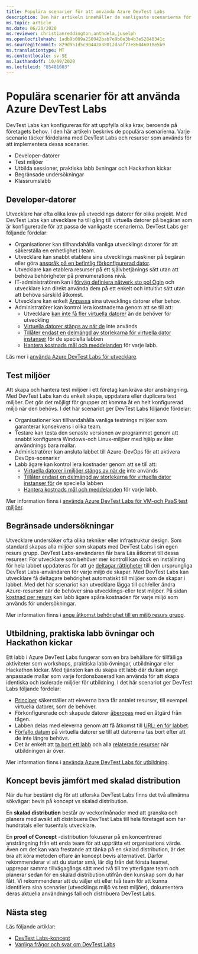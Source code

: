 ```yaml
---
title: Populära scenarier för att använda Azure DevTest Labs
description: Den här artikeln innehåller de vanligaste scenarierna för att använda Azure DevTest Labs och två allmänna sökvägar för att börja använda tjänsten i din organisation.
ms.topic: article
ms.date: 06/20/2020
ms.reviewer: christianreddington,anthdela,juselph
ms.openlocfilehash: 1adb9b009a250942bab7e9b0e3b4b3e52840341c
ms.sourcegitcommit: 829d951d5c90442a38012daaf77e86046018e5b9
ms.translationtype: MT
ms.contentlocale: sv-SE
ms.lasthandoff: 10/09/2020
ms.locfileid: "85481603"
---
```

# <a name="popular-scenarios-for-using-azure-devtest-labs"></a>Populära scenarier för att använda Azure DevTest Labs
DevTest Labs kan konfigureras för att uppfylla olika krav, beroende på företagets behov.  I den här artikeln beskrivs de populära scenarierna. Varje scenario täcker fördelarna med DevTest Labs och resurser som används för att implementera dessa scenarier.  

- Developer-datorer
- Test miljöer
- Utbilda sessioner, praktiska labb övningar och Hackathon kickar
- Begränsade undersökningar
- Klassrumslabb

## <a name="developer-desktops"></a>Developer-datorer
Utvecklare har ofta olika krav på utvecklings datorer för olika projekt. Med DevTest Labs kan utvecklare ha till gång till virtuella datorer på begäran som är konfigurerade för att passa de vanligaste scenarierna. DevTest Labs ger följande fördelar:

- Organisationer kan tillhandahålla vanliga utvecklings datorer för att säkerställa en enhetlighet i team.
- Utvecklare kan snabbt etablera sina utvecklings maskiner på begäran eller göra [anspråk på en befintlig förkonfigurerad dator](devtest-lab-add-claimable-vm.md).
- Utvecklare kan etablera resurser på ett självbetjänings sätt utan att behöva behörigheter på prenumerations nivå.
- IT-administratören kan i [förväg definiera nätverk sto pol Ogin](devtest-lab-configure-vnet.md) och utvecklare kan direkt använda dem på ett enkelt och intuitivt sätt utan att behöva särskild åtkomst.
- Utvecklare kan enkelt [Anpassa](devtest-lab-add-vm.md#add-an-existing-artifact-to-a-vm) sina utvecklings datorer efter behov.
- Administratörer kan kontrol lera kostnaderna genom att se till att:
    - Utvecklare [kan inte få fler virtuella datorer](devtest-lab-set-lab-policy.md#set-virtual-machines-per-user) än de behöver för utveckling
    - [Virtuella datorer stängs av när de](devtest-lab-set-lab-policy.md#set-auto-shutdown) inte används
    - [Tillåter endast en delmängd av storlekarna för virtuella dator instanser](devtest-lab-set-lab-policy.md#set-allowed-virtual-machine-sizes) för de speciella labben
    - [Hantera kostnads mål och meddelanden](devtest-lab-configure-cost-management.md) för varje labb.

Läs mer i [använda Azure DevTest Labs för utvecklare](devtest-lab-developer-lab.md). 

## <a name="test-environments"></a>Test miljöer
Att skapa och hantera test miljöer i ett företag kan kräva stor ansträngning. Med DevTest Labs kan du enkelt skapa, uppdatera eller duplicera test miljöer. Det gör det möjligt för grupper att komma åt en helt konfigurerad miljö när den behövs. I det här scenariot ger DevTest Labs följande fördelar:

- Organisationer kan tillhandahålla vanliga testnings miljöer som garanterar konsekvens i olika team.
- Testare kan testa den senaste versionen av programmet genom att snabbt konfigurera Windows-och Linux-miljöer med hjälp av åter användnings bara mallar.
- Administratörer kan ansluta labbet till Azure-DevOps för att aktivera DevOps-scenarier
- Labb ägare kan kontrol lera kostnader genom att se till att:
    - [Virtuella datorer i miljöer stängs av när de](devtest-lab-set-lab-policy.md#set-auto-shutdown) inte används
    - [Tillåter endast en delmängd av storlekarna för virtuella dator instanser för](devtest-lab-set-lab-policy.md#set-allowed-virtual-machine-sizes) de speciella labben
    - [Hantera kostnads mål och meddelanden](devtest-lab-configure-cost-management.md) för varje labb.

Mer information finns i [använda Azure DevTest Labs för VM-och PaaS test miljöer](devtest-lab-test-env.md).

## <a name="sandboxed-investigations"></a>Begränsade undersökningar
Utvecklare undersöker ofta olika tekniker eller infrastruktur design. Som standard skapas alla miljöer som skapats med DevTest Labs i sin egen resurs grupp. DevTest Labs-användaren får bara Läs åtkomst till dessa resurser. För utvecklare som behöver mer kontroll kan dock en inställning för hela labbet uppdateras för att ge [deltagar rättigheter](https://azure.microsoft.com/updates/azure-devtest-labs-view-and-set-access-rights-to-an-environment-rg/) till den ursprungliga DevTest Labs-användaren för varje miljö de skapar.  Med DevTest Labs kan utvecklare få deltagare behörighet automatiskt till miljöer som de skapar i labbet.  Med det här scenariot kan utvecklare lägga till och/eller ändra Azure-resurser när de behöver sina utvecklings-eller test miljöer. På sidan [kostnad per resurs](devtest-lab-configure-cost-management.md#view-cost-by-resource) kan labb ägare spåra kostnaden för varje miljö som används för undersökningar.

Mer information finns i [ange åtkomst behörighet till en miljö resurs grupp](https://aka.ms/dtl-sandbox).

## <a name="trainings-hands-on-labs-and-hackathons"></a>Utbildning, praktiska labb övningar och Hackathon kickar 
Ett labb i Azure DevTest Labs fungerar som en bra behållare för tillfälliga aktiviteter som workshops, praktiska labb övningar, utbildningar eller Hackathon kickar.  Med tjänsten kan du skapa ett labb där du kan ange anpassade mallar som varje fordonsbaserad kan använda för att skapa identiska och isolerade miljöer för utbildning. I det här scenariot ger DevTest Labs följande fördelar:

- [Principer](devtest-lab-set-lab-policy.md) säkerställer att eleverna bara får antalet resurser, till exempel virtuella datorer, som de behöver.
- Förkonfigurerade och skapade datorer [åberopas](devtest-lab-add-claimable-vm.md) med en åtgärd från tågen.
- Labben delas med eleverna genom att få åtkomst till [URL: en för labbet](devtest-lab-faq.md#how-do-i-share-a-direct-link-to-my-lab).
- [Förfallo datum](devtest-lab-add-vm.md#steps-to-add-a-vm-to-a-lab-in-azure-devtest-labs) på virtuella datorer se till att datorerna tas bort efter att de inte längre behövs.
- Det är enkelt att [ta bort ett labb](devtest-lab-delete-lab-vm.md#delete-a-lab) och alla [relaterade resurser](devtest-lab-faq.md#how-do-i-automate-the-process-of-deleting-all-the-vms-in-my-lab) när utbildningen är över.

Mer information finns i [använda Azure DevTest Labs för utbildning](devtest-lab-training-lab.md).  

## <a name="proof-of-concept-vs-scaled-deployment"></a>Koncept bevis jämfört med skalad distribution
När du har bestämt dig för att utforska DevTest Labs finns det två allmänna sökvägar: bevis på koncept vs skalad distribution.  

En **skalad distribution** består av veckor/månader med att granska och planera med avsikt att distribuera DevTest Labs till hela företaget som har hundratals eller tusentals utvecklare.

En **proof of Concept** -distribution fokuserar på en koncentrerad ansträngning från ett enda team för att upprätta ett organisations värde. Även om det kan vara frestande att tänka på en skalad distribution, är det bra att köra metoden oftare än koncept bevis alternativet. Därför rekommenderar vi att du startar små, lär dig från det första teamet, upprepar samma tillvägagångs sätt med två till tre ytterligare team och planerar sedan för en skalad distribution utifrån den kunskap som du har fått. Vi rekommenderar att du väljer ett eller två team för att kunna identifiera sina scenarier (utvecklings miljö vs test miljöer), dokumentera deras aktuella användnings fall och distribuera DevTest Labs.

## <a name="next-steps"></a>Nästa steg
Läs följande artiklar:

- [DevTest Labs-koncept](devtest-lab-concepts.md)
- [Vanliga frågor och svar om DevTest Labs](devtest-lab-faq.md)

